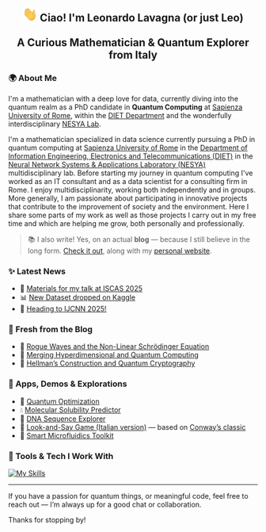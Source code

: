 <h2 align="center"> <img src="https://raw.githubusercontent.com/leonardoLavagna/leonardoLavagna/main/wave.gif" width="30px" height="30px" /> Ciao! I'm Leonardo Lavagna (or just Leo) <br /><br /> A Curious Mathematician & Quantum Explorer from Italy</h2>


### 🌍 About Me  

I'm a mathematician with a deep love for data, currently diving into the quantum realm as a PhD candidate in **Quantum Computing** at [Sapienza University of Rome](https://www.uniroma1.it/en/pagina-strutturale/home), within the [DIET Department](https://web.uniroma1.it/dip_diet/en) and the wonderfully interdisciplinary [NESYA Lab](https://sites.google.com/view/nesya).

I'm a mathematician specialized in data science currently pursuing a PhD in quantum computing at [Sapienza University of Rome](https://www.uniroma1.it/en/pagina-strutturale/home) in the [Department of Information Engineering, Electronics and Telecommunications (DIET)](https://web.uniroma1.it/dip_diet/en) in the [Neural Network Systems & Applications Laboratory (NESYA)](https://sites.google.com/view/nesya) multidisciplinary lab. Before starting my journey in quantum computing I've worked as an IT consultant and as a data scientist for a consulting firm in Rome. I enjoy multidisciplinarity, working both independently and in groups. More generally, I am passionate about participating in innovative projects that contribute to the improvement of society and the environment. Here I share some parts of my work as well as those projects I carry out in my free time and which are helping me grow, both personally and professionally.

> 📚 I also write! Yes, on an actual **blog** — because I still believe in the long form. [Check it out](https://lavagnaleo.wordpress.com/), along with my [personal website](https://leonardolavagna.github.io/).


### ✨ Latest News
- 🧠 [Materials for my talk at ISCAS 2025](https://leonardolavagna.github.io/posts/2025/5/materials-ISCAS2025/)
- 📊 [New Dataset dropped on Kaggle](https://leonardolavagna.github.io/posts/2025/5/islandsDataset/)
- 🤖 [Heading to IJCNN 2025!](https://leonardolavagna.github.io/posts/2025/5/IJCNN25/)


### 📝 Fresh from the Blog
- 🌊 [Rogue Waves and the Non-Linear Schrödinger Equation](https://lavagnaleo.wordpress.com/2025/05/27/rogue-waves-and-the-non-linear-schrodinger-equation/)
- 🧩 [Merging Hyperdimensional and Quantum Computing](https://lavagnaleo.wordpress.com/2025/04/26/merging-hyperdimensional-computing-and-quantum-computing/)
- 🔐 [Hellman’s Construction and Quantum Cryptography](https://lavagnaleo.wordpress.com/2025/02/28/hellmans-construction-and-quantum-cryptography/)


### 🚀 Apps, Demos & Explorations
- 🧠 [Quantum Optimization](https://quantum-optimization-app.streamlit.app/)
- 💧 [Molecular Solubility Predictor](https://moleculesolubilityprediction.streamlit.app/)
- 🧬 [DNA Sequence Explorer](https://nucleotidecount.streamlit.app/)
- 🔢 [Look-and-Say Game (Italian version)](https://decadimendo-audioattivo.streamlit.app/) — based on [Conway’s classic](https://en.wikipedia.org/wiki/Look-and-say_sequence)
- 🧪 [Smart Microfluidics Toolkit](https://smart-microfluidics.streamlit.app/)


### 🧰 Tools & Tech I Work With  
[![My Skills](https://skillicons.dev/icons?i=linux,py,pytorch,tensorflow,r,c,cpp,html,java,matlab,octave,latex,md,mysql,mongodb,wordpress,git,github,vscode,docker,aws,heroku,anaconda,notion,arduino,apple&perline=16)](https://skillicons.dev)

---

If you have a passion for quantum things, or meaningful code, feel free to reach out — I’m always up for a good chat or collaboration.

Thanks for stopping by!
